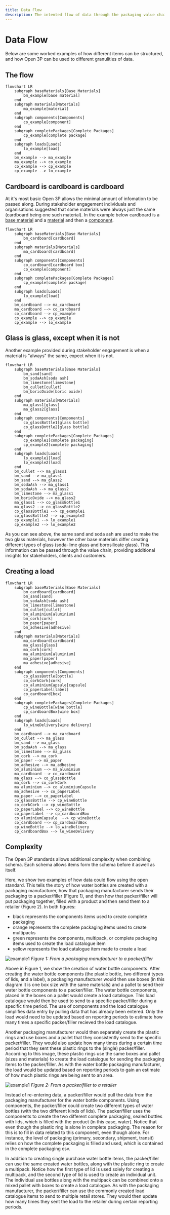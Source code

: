 ```yaml
---
title: Data Flow
description: The intented flow of data through the packaging value chain using Open 3P.
---
```


# Data Flow
Below are some worked examples of how different items can be structured, and how Open 3P can be used to different granulities of data.

## The flow
``` mermaid
flowchart LR
    subgraph baseMaterials[Base Materials]
        bm_example[base material]
    end
    subgraph materials[Materials]
        ma_example[material]
    end
    subgraph components[Components]
        co_example[component]
    end
    subgraph completePackages[Complete Packages]
        cp_example[complete package]
    end
    subgraph loads[Loads]
        lo_example[load]
    end
    bm_example --> ma_example
    ma_example --> co_example
    co_example --> cp_example
    cp_example --> lo_example
```


## Cardboard is cardboard is cardboard
At it's most basic Open 3P allows the minimal amount of infomation to be passed along.  During stakeholder engagement individuals and organisations suggested that some materials were always just the same (cardboard being one such material). In the example below cardboard is a [base material](../3_Data_Specification/3_1_Base_Materials.md) and a [material](../3_Data_Specification/3_2_Materials.md) and then a [component](../3_Data_Specification/3_3_Components.md).

``` mermaid
flowchart LR
    subgraph baseMaterials[Base Materials]
        bm_cardboard[cardboard]
    end
    subgraph materials[Materials]
        ma_cardboard[cardboard]
    end
    subgraph components[Components]
        co_cardboard[cardboard box]
        co_example[component]
    end
    subgraph completePackages[Complete Packages]
        cp_example[complete package]
    end
    subgraph loads[Loads]
        lo_example[load]
    end
    bm_cardboard --> ma_cardboard
    ma_cardboard --> co_cardboard
    co_cardboard --> cp_example
    co_example --> cp_example
    cp_example --> lo_example
```

## Glass is glass, except when it is not
Another example provided during stakeholder engagement is when a material is "always" the same, expect when it is not.

``` mermaid
flowchart LR
    subgraph baseMaterials[Base Materials]
        bm_sand[sand]
        bm_sodaAsh[soda ash]
        bm_limestone[limestone]
        bm_cullet[cullet]
        bm_boricOxide[boric oxide]
    end
    subgraph materials[Materials]
        ma_glass1[glass]
        ma_glass2[glass]
    end
    subgraph components[Components]
        co_glassBottle1[glass bottle]
        co_glassBottle2[glass bottle]
    end
    subgraph completePackages[Complete Packages]
        cp_example1[complete packaging]
        cp_example2[complete packaging]
    end
    subgraph loads[Loads]
        lo_example1[load]
        lo_example2[load]
    end
    bm_cullet --> ma_glass1
    bm_sand --> ma_glass1
    bm_sand --> ma_glass2
    bm_sodaAsh --> ma_glass1
    bm_sodaAsh --> ma_glass2
    bm_limestone --> ma_glass1
    bm_boricOxide --> ma_glass2
    ma_glass1 --> co_glassBottle1
    ma_glass2 --> co_glassBottle2
    co_glassBottle1 --> cp_example1
    co_glassBottle2 --> cp_example2
    cp_example1 --> lo_example1
    cp_example2 --> lo_example2
```
As you can see above, the same sand and soda ash are used to make the two glass materials, however the other base materials differ creating different types of glass (soda-lime glass and borosilicate glass). This information can be passed through the value chain, providing additional insights for stakeholders, clients and customers.

## Creating a load

``` mermaid
flowchart LR
    subgraph baseMaterials[Base Materials]
        bm_cardboard[cardboard]
        bm_sand[sand]
        bm_sodaAsh[soda ash]
        bm_limestone[limestone]
        bm_cullet[cullet]
        bm_aluminium[aluminium]
        bm_cork[cork]
        bm_paper[paper]
        bm_adhesive[adhesive]
    end
    subgraph materials[Materials]
        ma_cardboard[cardboard]
        ma_glass[glass]
        ma_cork[cork]
        ma_aluminium[aluminium]
        ma_paper[paper]
        ma_adhesive[adhesive]
    end
    subgraph components[Components]
        co_glassBottle[bottle]
        co_corkCork[cork]
        co_aluminiumCapsule[capsule]
        co_paperLabel[label]
        co_cardboard[box]
    end
    subgraph completePackages[Complete Packages]
        cp_wineBottle[wine bottle]
        cp_cardboardBox[wine box]
    end
    subgraph loads[Loads]
        lo_wineDelivery[wine delivery]
    end
    bm_cardboard --> ma_cardboard
    bm_cullet --> ma_glass
    bm_sand --> ma_glass
    bm_sodaAsh --> ma_glass
    bm_limestone --> ma_glass
    bm_cork --> ma_cork
    bm_paper --> ma_paper
    bm_adhesive --> ma_adhesive
    bm_aluminium --> ma_aluminium
    ma_cardboard --> co_cardboard
    ma_glass --> co_glassBottle
    ma_cork --> co_corkCork
    ma_aluminium --> co_aluminiumCapsule
    ma_adhesive --> co_paperLabel
    ma_paper --> co_paperLabel
    co_glassBottle --> cp_wineBottle
    co_corkCork --> cp_wineBottle
    co_paperLabel --> cp_wineBottle
    co_paperLabel --> cp_cardboardBox
    co_aluminiumCapsule  --> cp_wineBottle
    co_cardboard --> cp_cardboardBox
    cp_wineBottle --> lo_wineDelivery
    cp_cardboardBox --> lo_wineDelivery
```

## Complexity

The Open 3P standards allows additional complexity when combining schema. Each schema allows items form the schema before it aswell as itself.



Here, we show two examples of how data could flow using the open standard. This tells the story of how water bottles are created with a packaging manufacturer, how that packaging manufacturer sends their packaging to a packer/filler (Figure 1), and then how that packer/filler will put packaging together, filled with a product and then send them to a retailer (Figure 2). In both figures: 
- black represents the components items used to create complete packaging
- orange represents the complete packaging items used to create multipacks
- green represents the components, multipack, or complete packaging items used to create the load catalogue item
- yellow represents the load catalogue item made to create a load

![example1](../img/data_flow_example1.png)
*Figure 1: From a packaging manufacturer to a packer/filler*

Above in Figure 1, we show the creation of water bottle components. After creating the water bottle components (the plastic bottle, two different types of lids, and a label), a packaging manufacturer would then use boxes (in this diagram it is one box size with the same materials) and a pallet to send their water bottle components to a packer/filler. The water bottle components, placed in the boxes on a pallet would create a load catalogue. This load catalogue would then be used to send to a specific packer/filler during a specific time period. The use of components and the load catalogue simplifies data entry by pulling data that has already been entered. Only the load would need to be updated based on reporting periods to estimate how many times a specific packer/filler recieved the load catalogue.

Another packaging manufacturer would then separately create the plastic rings and use boxes and a pallet that they consistently send to the specific packer/filler. They would also update how many times during a certain time period that they sent these plastic rings to the (single) packer/filler. According to this image, these plastic rings use the same boxes and pallet (sizes and materials) to create the load catalogue for sending the packaging items to the packer/filler. As with the water bottle packaging manufacturer, the load would be updated based on reporting periods to gain an estimate of how much plastic rings are being sent to an area.

![example1](../img/data_flow_example2.png)
*Figure 2: From a packer/filler to a retailer*

Instead of re-entering data, a packer/filler would pull the data from the packaging manufacturer for the water bottle components. Using components, the packer/filler could create two different types of water bottles (with the two different kinds of lids). The packer/filler uses the components to create the two different complete packaging, sealed bottles with lids, which is filled with the product (in this case, water). Notice that even though the plastic ring is alone in complete packaging. The reason for this is to fill in data related to this component, even though alone. For instance, the level of packaging (primary, secondary, shipment, transit) relies on how the complete packaging is filled and used, which is contained in the complete packaging csv. 

In addition to creating single purchase water bottle items, the packer/filler can use the same created water bottles, along with the plastic ring to create a multipack. Notice how the first type of lid is used solely for creating a multipack, and the second type of lid is used to create an individual unit. The individual use bottles along with the multipack can be combined onto a mixed pallet with boxes to create a load catalogue. As with the packaging manufacturer, the packer/filler can use the commonly created load catalogue items to send to multiple retail stores. They would then update how many times they sent the load to the retailer during certain reporting periods. 